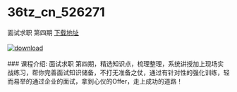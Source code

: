 # 36tz_cn_526271
面试求职 第四期
[下载地址](http://www.36tz.cn/article/526271 "下载地址")
<br/></br>[![download](http://36tz.cn/muke_img/2019_08_2-30-300x216.png "下载地址")](http://www.36tz.cn/article/526271 "下载地址")
<br/></br>### 课程介绍:
面试求职 第四期，精选知识点，梳理整理，系统讲授加上现场实战练习，帮你完善面试知识储备，不打无准备之仗，通过有针对性的强化训练，轻而易举的通过企业的面试，拿到心仪的Offer，走上成功的道路！

 

 
